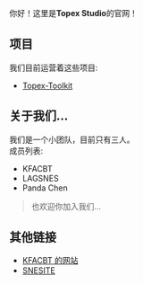 你好！这里是**Topex Studio**的官网！

## 项目

我们目前运营着这些项目:
 - [Topex-Toolkit](/Topex-Toolkit/)

## 关于我们...

我们是一个小团队，目前只有三人。  
成员列表:
 - KFACBT
 - LAGSNES
 - Panda Chen

> 也欢迎你加入我们...

## 其他链接

 - [KFACBT 的网站](https://gytxtx.github.io/)
 - [SNESITE](https://snesite.xyz)

